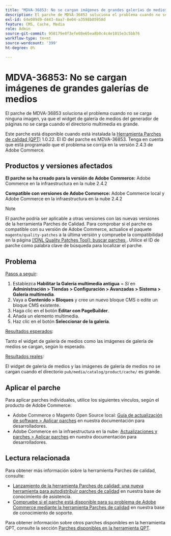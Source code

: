 ```yaml
---
title: "MDVA-36853: No se cargan imágenes de grandes galerías de medios"
description: El parche de MDVA-36853 soluciona el problema cuando no se carga ninguna imagen, ya que el widget de galería de medios del generador de páginas no se carga cuando el directorio multimedia es grande.
exl-id: 64e089d9-d443-4aa7-8e04-a3598b05958d
feature: CMS, Cache, Media
role: Admin
source-git-commit: 958179e0f3efe08e65ea8b0c4c4e1015e3c5bb76
workflow-type: tm+mt
source-wordcount: '399'
ht-degree: 0%

---
```


# MDVA-36853: No se cargan imágenes de grandes galerías de medios

El parche de MDVA-36853 soluciona el problema cuando no se carga ninguna imagen, ya que el widget de galería de medios del generador de páginas no se carga cuando el directorio multimedia es grande.

Este parche está disponible cuando está instalada la [Herramienta Parches de calidad (QPT)](/help/announcements/adobe-commerce-announcements/magento-quality-patches-released-new-tool-to-self-serve-quality-patches.md) 1.0.22. El ID del parche es MDVA-36853. Tenga en cuenta que está programado que el problema se corrija en la versión 2.4.3 de Adobe Commerce.

## Productos y versiones afectados

**El parche se ha creado para la versión de Adobe Commerce:** Adobe Commerce en la infraestructura en la nube 2.4.2

**Compatible con versiones de Adobe Commerce:** Adobe Commerce local y Adobe Commerce en la infraestructura en la nube 2.4.2

>[!NOTE]
>
>El parche podría ser aplicable a otras versiones con las nuevas versiones de la herramienta Parches de Calidad. Para comprobar si el parche es compatible con su versión de Adobe Commerce, actualice el paquete `magento/quality-patches` a la última versión y compruebe la compatibilidad en la página [[!DNL Quality Patches Tool]: buscar parches ](https://devdocs.magento.com/quality-patches/tool.html#patch-grid). Utilice el ID de parche como palabra clave de búsqueda para localizar el parche.

## Problema

<u>Pasos a seguir</u>:

1. Establezca **Habilitar la Galería multimedia antigua** = *Sí* en **Administración > Tiendas > Configuración > Avanzadas > Sistema > Galería multimedia**.
1. Vaya a **Contenido > Bloques** y cree un nuevo bloque CMS o edite un bloque CMS existente.
1. Haga clic en el botón **Editar con PageBuilder**.
1. Añada un elemento multimedia.
1. Haz clic en el botón **Seleccionar de la galería**.

<u>Resultados esperados</u>:

Tanto el widget de galería de medios como las imágenes de galería de medios se cargan, según lo esperado.

<u>Resultados reales</u>:

El widget de galería de medios y las imágenes de galería de medios no se cargan cuando el directorio `pub/media/catalog/product/cache/` es grande.

## Aplicar el parche

Para aplicar parches individuales, utilice los siguientes vínculos, según el producto de Adobe Commerce:

* Adobe Commerce o Magento Open Source local: [Guía de actualización de software > Aplicar parches](https://devdocs.magento.com/guides/v2.4/comp-mgr/patching/mqp.html) en nuestra documentación para desarrolladores.
* Adobe Commerce en la infraestructura en la nube: [Actualizaciones y parches > Aplicar parches](https://devdocs.magento.com/cloud/project/project-patch.html) en nuestra documentación para desarrolladores.

## Lectura relacionada

Para obtener más información sobre la herramienta Parches de calidad, consulte:

* [Lanzamiento de la herramienta Parches de calidad: una nueva herramienta para autodistribuir parches de calidad](/help/announcements/adobe-commerce-announcements/magento-quality-patches-released-new-tool-to-self-serve-quality-patches.md) en nuestra base de conocimiento de asistencia.
* [Compruebe si el parche está disponible para su problema de Adobe Commerce mediante la herramienta Parches de calidad](/help/support-tools/patches-available-in-qpt-tool/check-patch-for-magento-issue-with-magento-quality-patches.md) en nuestra base de conocimiento de soporte.

Para obtener información sobre otros parches disponibles en la herramienta QPT, consulte la sección [Parches disponibles en la herramienta QPT](https://support.magento.com/hc/en-us/sections/360010506631-Patches-available-in-QPT-tool-).
